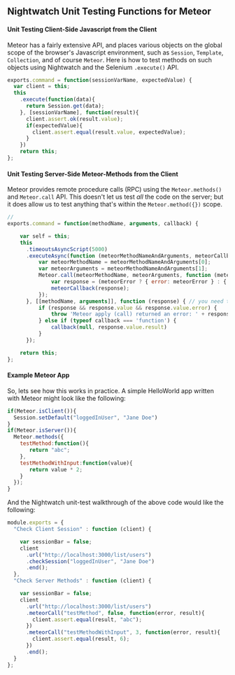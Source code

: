 ## Nightwatch Unit Testing Functions for Meteor

#### Unit Testing Client-Side Javascript from the Client  
Meteor has a fairly extensive API, and places various objects on the global scope of the browser's Javascript environment, such as ``Session``, ``Template``, ``Collection``, and of course ``Meteor``.  Here is how to test methods on such objects using Nightwatch and the Selenium ``.execute()`` API.  

````js
exports.command = function(sessionVarName, expectedValue) {
  var client = this;
  this
    .execute(function(data){
      return Session.get(data);
    }, [sessionVarName], function(result){
      client.assert.ok(result.value);
      if(expectedValue){
        client.assert.equal(result.value, expectedValue);
      }
    })
    return this;
};
````


#### Unit Testing Server-Side Meteor-Methods from the Client  
Meteor provides remote procedure calls (RPC)  using the ``Meteor.methods()`` and ``Meteor.call`` API.  This doesn't let us test _all_ the code on the server; but it does allow us to test anything that's within the ``Meteor.method({})`` scope.  

````js
//
exports.command = function(methodName, arguments, callback) {

    var self = this;
    this
      .timeoutsAsyncScript(5000)
      .executeAsync(function (meteorMethodNameAndArguments, meteorCallback) {
          var meteorMethodName = meteorMethodNameAndArguments[0];
          var meteorArguments = meteorMethodNameAndArguments[1];
          Meteor.call(meteorMethodName, meteorArguments, function (meteorError, meteorResult) {
              var response = (meteorError ? { error: meteorError } : { result: meteorResult });
              meteorCallback(response);
          });
      }, [[methodName, arguments]], function (response) { // you need to pass an ARRAY of ONE argument, must be a bug          
          if (response && response.value && response.value.error) {
              throw 'Meteor apply (call) returned an error: ' + response.value.error;
          } else if (typeof callback === 'function') {
              callback(null, response.value.result)
          }
      });

    return this;
};
````

#### Example Meteor App  
So, lets see how this works in practice.  A simple HelloWorld app written with Meteor might look like the following:

````js
if(Meteor.isClient()){
  Session.setDefault("loggedInUser", "Jane Doe")
}
if(Meteor.isServer()){
  Meteor.methods({
    testMethod:function(){
       return "abc";
    },
    testMethodWithInput:function(value){
       return value * 2;
    }
  });
}
````

And the Nightwatch unit-test walkthrough of the above code would like the following:  

````js
module.exports = {
  "Check Client Session" : function (client) {

    var sessionBar = false;
    client
      .url("http://localhost:3000/list/users")
      .checkSession("loggedInUser", "Jane Doe")
      .end();
  },
  "Check Server Methods" : function (client) {

    var sessionBar = false;
    client
      .url("http://localhost:3000/list/users")
      .meteorCall("testMethod", false, function(error, result){
        client.assert.equal(result, "abc");
      })
      .meteorCall("testMethodWithInput", 3, function(error, result){
        client.assert.equal(result, 6);
      })
      .end();
  }
};
````

